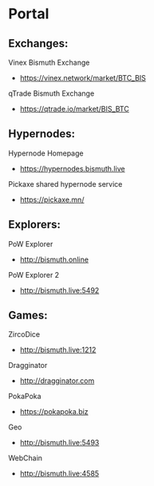 # Portal

## Exchanges:

Vinex Bismuth Exchange
- https://vinex.network/market/BTC_BIS

qTrade Bismuth Exchange
- https://qtrade.io/market/BIS_BTC
## Hypernodes:

Hypernode Homepage
- https://hypernodes.bismuth.live

Pickaxe shared hypernode service
- https://pickaxe.mn/

## Explorers:

PoW Explorer
- http://bismuth.online

PoW Explorer 2
- http://bismuth.live:5492

## Games:

ZircoDice
- http://bismuth.live:1212

Dragginator
- http://dragginator.com

PokaPoka
- https://pokapoka.biz

Geo
- http://bismuth.live:5493

WebChain
- http://bismuth.live:4585